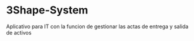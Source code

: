 # 3Shape-System
Aplicativo para IT con la funcion de gestionar las actas de entrega y salida de activos
